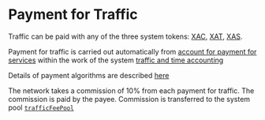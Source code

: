 # Payment for Traffic

Traffic can be paid with any of the three system tokens: [XAC][5], [XAT][6], [XAS][7].

Payment for traffic is carried out automatically from [account for payment for services][1]
within the work of the system [traffic and time accounting][2]

Details of payment algorithms are described [here][5]

The network takes a commission of 10% from each payment for traffic.
The commission is paid by the payee.
Commission is transferred to the system pool [`trafficFeePool`][4]


[1]: ../glossary/special-accounts.md#_2
[2]: ../get-started/traffic-time-accounting.md
[4]: ../glossary/system-pools.md#trafficfeepool
[5]: ../system-tokens/ace-coin.md
[6]: ../system-tokens/ace-token.md
[7]: ../system-tokens/ace-asset.md
